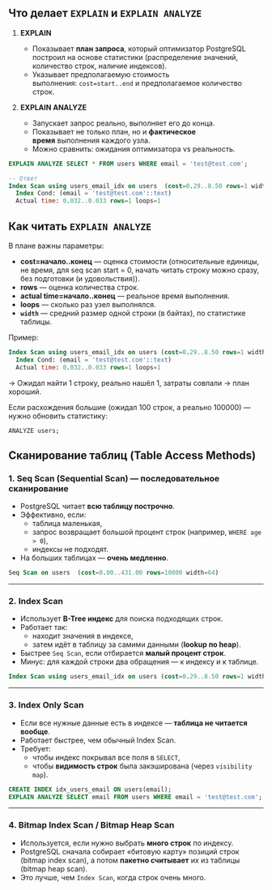 ## Что делает `EXPLAIN` и `EXPLAIN ANALYZE`

1. **EXPLAIN**
    - Показывает **план запроса**, который оптимизатор PostgreSQL построил на основе статистики (распределение значений, количество строк, наличие индексов).
    - Указывает предполагаемую стоимость выполнения: `cost=start..end` и предполагаемое количество строк.
    
2. **EXPLAIN ANALYZE**
    - Запускает запрос реально, выполняет его до конца.
    - Показывает не только план, но и **фактическое время** выполнения каждого узла.
    - Можно сравнить: ожидания оптимизатора vs реальность.

```sql
EXPLAIN ANALYZE SELECT * FROM users WHERE email = 'test@test.com';

-- Ответ
Index Scan using users_email_idx on users  (cost=0.29..8.50 rows=1 width=64)
  Index Cond: (email = 'test@test.com'::text)
  Actual time: 0.032..0.033 rows=1 loops=1
```

## Как читать `EXPLAIN ANALYZE`

В плане важны параметры:

- **cost=начало..конец** — оценка стоимости (относительные единицы, не время, для seq scan start = 0, начать читать строку можно сразу, без подготовки (и удовольствия)).
- **rows** — оценка количества строк.
- **actual time=начало..конец** — реальное время выполнения.
- **loops** — сколько раз узел выполнялся.
- **`width`** — средний размер одной строки (в байтах), по статистике таблицы.

Пример:
```sql
Index Scan using users_email_idx on users (cost=0.29..8.50 rows=1 width=64)
  Index Cond: (email = 'test@test.com'::text)
  Actual time: 0.032..0.033 rows=1 loops=1
```
→ Ожидал найти 1 строку, реально нашёл 1, затраты совпали → план хороший.

Если расхождения большие (ожидал 100 строк, а реально 100000) — нужно обновить статистику:

`ANALYZE users;`

## Сканирование таблиц (Table Access Methods)

### 1. **Seq Scan (Sequential Scan)** — последовательное сканирование

- PostgreSQL читает **всю таблицу построчно**.
- Эффективно, если:
    - таблица маленькая,
    - запрос возвращает большой процент строк (например, `WHERE age > 0`),
    - индексы не подходят.
- На больших таблицах — **очень медленно**.

```sql
Seq Scan on users  (cost=0.00..431.00 rows=10000 width=64)
```

---

### 2. **Index Scan**

- Использует **B-Tree индекс** для поиска подходящих строк.
- Работает так:
    - находит значения в индексе,
    - затем идёт в таблицу за самими данными (**lookup по heap**).
- Быстрее `Seq Scan`, если отбирается **малый процент строк**.
- Минус: для каждой строки два обращения — к индексу и к таблице.

```sql
Index Scan using users_email_idx on users (cost=0.29..8.50 rows=1 width=64)
```

---

### 3. **Index Only Scan**

- Если все нужные данные есть в индексе — **таблица не читается вообще**.
- Работает быстрее, чем обычный Index Scan.
- Требует:
    - чтобы индекс покрывал все поля в `SELECT`,
    - чтобы **видимость строк** была закэширована (через `visibility map`).

```sql
CREATE INDEX idx_users_email ON users(email);
EXPLAIN ANALYZE SELECT email FROM users WHERE email = 'test@test.com';
```

---

### 4. **Bitmap Index Scan / Bitmap Heap Scan**

- Используется, если нужно выбрать **много строк** по индексу.
- PostgreSQL сначала собирает «битовую карту» позиций строк (bitmap index scan),  а потом **пакетно считывает** их из таблицы (bitmap heap scan).
- Это лучше, чем `Index Scan`, когда строк очень много.

